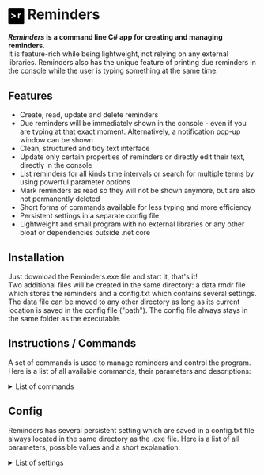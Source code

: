 # <img alt="Reminders icon" height="32" src="icon.png" title="Reminders" width="32" align="center"/> Reminders
**_Reminders_ is a command line C# app for creating and managing reminders**.  
It is feature-rich while being lightweight, not relying on any external libraries. 
Reminders also has the unique feature of printing due reminders in the console while the user is typing something at the same time.

## Features
- Create, read, update and delete reminders
- Due reminders will be immediately shown in the console - even if you are typing at that exact moment. Alternatively, a notification pop-up window can be shown
- Clean, structured and tidy text interface
- Update only certain properties of reminders or directly edit their text, directly in the console
- List reminders for all kinds time intervals or search for multiple terms by using powerful parameter options
- Mark reminders as read so they will not be shown anymore, but are also not permanently deleted
- Short forms of commands available for less typing and more efficiency
- Persistent settings in a separate config file
- Lightweight and small program with no external libraries or any other bloat or dependencies outside .net core

## Installation
Just download the Reminders.exe file and start it, that's it!  
Two additional files will be created in the same directory: a data.rmdr file which stores the reminders and a config.txt which contains several settings. 
The data file can be moved to any other directory as long as its current location is saved in the config file ("path"). The config file always stays in the same folder as the executable.

## Instructions / Commands
A set of commands is used to manage reminders and control the program.
Here is a list of all available commands, their parameters and descriptions:

<details><summary>List of commands</summary>

- `create` date time timespan content
  - creates a new reminder with mandatory and optional values, then shows its id
- `delete` id
  - deletes a reminder permanently by id
- `update` id date time timespan content
  - update a reminder by id, you can optionally update every individual property of it
- `edit` id
  - you can directly edit the content text of the reminder, press enter to save it
- `read` id
  - marks a reminder as read so it does not pop up as due every time the program is started
- `show` id / status startdate enddate / date / timespan
  - shows either the complete details of one reminder by id or a list of reminders defined by a date, between two dates or in a timespan from now
- `search` terms
  - lets you search for reminders containing specific terms, multiple terms have to be in "" and are separated by spaces
- `config` setting / reset
  - shows the config and values, lets you set the values or resets the whole config
- `help`: shows a help page with a list of available commands
- `commands`: shows a detailed list of commands with possible parameters
- `exit`: stops the program and closes the window

Below is also a detailed list of all possible and alternative parameters of the above commands:

<details><summary>Detailed list of all possible parameters</summary>

- `create[/c] {dd(.)mm(.)(yy)yy} ({hh(:[/.])mm}) ({x}min[/h/d/m/y]) {text}`
- `delete[/del/d] {id}`
- `update[/u] {id} ({dd(.)mm(.)(yy)yy}) ({hh(:[/.])mm}) ({x}min[/h/d/m/y]) ({text})`
- `edit[/e] {id}`
- `read[/r] {id}`
- `show[/s] ([un]read[/[u/]r]) {dd(.)mm(.)(yy)yy)}[/today[/t]/tomorrow[/to]/yesterday[/ye](last[/l])/week[/w]/month[/m]/year[/y]/{x}d/{x}w/{x}y/]`
  - `/ show[/s] ([un]read[/[u/]r]) (s{dd(.)mm(.)(yy)yy)}) (e{dd(.)mm(.)(yy)yy)})`
  - `/ show[/s] {id}`
- `search[/se] {term} (\"{term2..n}\")`
- `config[/co/settings] {parameter} {value}`
  - `/ config[/co/settings] reset`
- `exit`

</details>

</details>

## Config
Reminders has several persistent setting which are saved in a config.txt file always located in the same directory as the .exe file.
Here is a list of all parameters, possible values and a short explanation:

<details><summary>List of settings</summary>

- `path = [directory]`: path of the directory where the data.rmdr data file will be saved
- `autostart = [bool]`: whether an autostart shortcut for Reminders will be created
- `upcomingRemindersTime = [-1..n days]`: amount of days reminders will be shown for at startup of program. A value of 0 will show today and a value of -1 all upcoming reminders
- `devMode = [bool]`: activating devmode will shown additional log messages in the console
- `notification = [bool]`: whether a notification window with sound will pop up every time a reminder is due
- `quickEdit = [bool]`: a standard windows console feature which is normally activated and allows for marking, copying, etc. of console text, but interferes with the implemented simultaneousness of console input and output. 
If you decide to reactivate quickedit, make sure to not click anywhere in the console and leaving it alone, as this will freeze the console and not show any due reminders until you "unclick" the console

</details>
